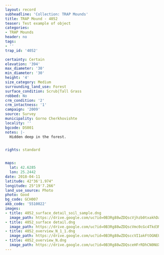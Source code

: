 ```yaml
---
layout: record
subheadline: 'Collection: TRAP Mounds'
title: TRAP Mound - 4052
teaser: Test example of object
categories:
- TRAP Mounds
header: no
tags:
- ''
trap_id: '4052'

certainty: Certain
elevation: '394'
max_diameter: '30'
min_diameter: '30'
height: '4'
size_category: Medium
surrounding_land_use: Forest
surface_condition: Scrub|Tall Grass
robbed: No
crm_condition: '2'
crm_intactness: '1'
campaign: '2009'
source: Survey
municipality: Gorno Cherkhovishte
locality: ''
bgcode: DS001
notes: |-
  Hidden deep in the forest.


rights: standard


maps:
  lat: 42.6285
  lon: 25.2442
date: 2018-04-11
latitude: 42°36'1.974"
longitude: 25°19'7.266"
land_use_source: Photo
photo: Good
bg_code: GCH007
akb_code: '5510022'
images:
- title: 4052_surface_detail_soil_sample.dng
  image_path: https://drive.google.com/uc?id=0B3Rg88wZDQscVjhzb0txakhDa1U
- title: 4052_surface detail.dng
  image_path: https://drive.google.com/uc?id=0B3Rg88wZDQscVmc0cGc4Tkd3MDQ
- title: 4052_overview_N_1_1.dng
  image_path: https://drive.google.com/uc?id=0B3Rg88wZDQsccVI1akFtOGNEU1k
- title: 4052_overview_N.dng
  image_path: https://drive.google.com/uc?id=0B3Rg88wZDQsceHFrRDhCN0NUX2M
---
```

